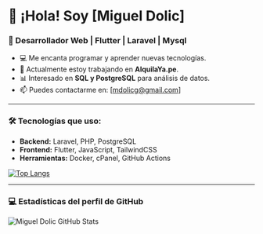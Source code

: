 # 👋 ¡Hola! Soy [Miguel Dolic] 
### 🚀 Desarrollador Web | Flutter | Laravel | Mysql

- 💻 Me encanta programar y aprender nuevas tecnologías.
- 📌 Actualmente estoy trabajando en **AlquilaYa.pe**.
- 📊 Interesado en **SQL y PostgreSQL** para análisis de datos.
- 📫 Puedes contactarme en: [mdolicg@gmail.com]

---

### 🛠️ Tecnologías que uso:
- **Backend:** Laravel, PHP, PostgreSQL
- **Frontend:** Flutter, JavaScript, TailwindCSS
- **Herramientas:** Docker, cPanel, GitHub Actions
  
[![Top Langs](https://github-readme-stats.vercel.app/api/top-langs/?username=MiguelDG-96&layout=compact&theme=tokyonight)](https://github.com/MiguelDG-96/github-readme-stats)

---
### 💻 Estadísticas del perfil de GitHub
![Miguel Dolic GitHub Stats](https://github-readme-stats.vercel.app/api?username=MiguelDG-96&show_icons=true&theme=tokyonight)

